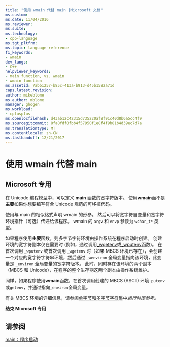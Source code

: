 ```yaml
---
title: "使用 wmain 代替 main |Microsoft 文档"
ms.custom: 
ms.date: 11/04/2016
ms.reviewer: 
ms.suite: 
ms.technology:
- cpp-language
ms.tgt_pltfrm: 
ms.topic: language-reference
f1_keywords:
- wmain
dev_langs:
- C++
helpviewer_keywords:
- main function, vs. wmain
- wmain function
ms.assetid: 7abb1257-b85c-413a-b913-d45b1582a71d
caps.latest.revision: 
author: mikeblome
ms.author: mblome
manager: ghogen
ms.workload:
- cplusplus
ms.openlocfilehash: d43ab12c42315d735220af8f91c40d8b6a5cc4f9
ms.sourcegitcommit: 8fa8fdf0fbb4f57950f1e8f4f9b81b4d39ec7d7a
ms.translationtype: MT
ms.contentlocale: zh-CN
ms.lasthandoff: 12/21/2017
---
```

# <a name="using-wmain-instead-of-main"></a>使用 wmain 代替 main
## <a name="microsoft-specific"></a>Microsoft 专用  
 在 Unicode 编程模型中，可以定义 **main** 函数的宽字符版本。 使用**wmain**而不是**主要**如果你想要编写符合 Unicode 规范的可移植代码。  
  
 使用与 main 的相似格式声明 wmain 的形参。 然后可以将宽字符自变量和宽字符环境指针（可选）传递给该程序。 wmain 的 `argv` 和 `envp` 参数为 `wchar_t*` 类型。  
  
 如果程序使用**主要**函数，则多字节字符环境由操作系统在程序启动时创建。 创建环境的宽字符副本仅在需要时 (例如，通过调用[_wgetenv](../c-runtime-library/reference/getenv-wgetenv.md)或[_wputenv](../c-runtime-library/reference/putenv-wputenv.md)函数)。 在首次调用 `_wputenv` 或首次调用 `_wgetenv` 时（如果 MBCS 环境已存在），会创建一个对应的宽字符字符串环境，然后通过 `_wenviron` 全局变量指向该环境，此变量是 `_environ` 全局变量的宽字符版本。 此时，同时存在该环境的两个副本（MBCS 和 Unicode），在程序的整个生存期这两个副本由操作系统维护。  
  
 同样，如果程序使用**wmain**函数，在首次调用创建的 MBCS (ASCII) 环境`_putenv`或`getenv`，并通过指向`_environ`全局变量。  
  
 有关 MBCS 环境的详细信息，请参阅[单字节和多字节字符集](../c-runtime-library/single-byte-and-multibyte-character-sets.md)中*运行时库参考。*  
  
**结束 Microsoft 专用**  
  
## <a name="see-also"></a>请参阅  
 [main：程序启动](../cpp/main-program-startup.md)